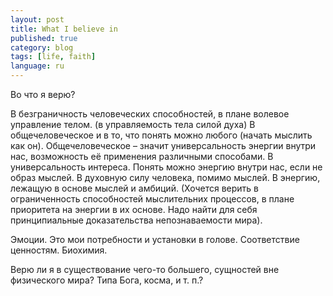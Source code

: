```yaml
---
layout: post
title: What I believe in
published: true
category: blog
tags: [life, faith]
language: ru
---
```

Во что я верю?

В безграничность человеческих способностей, в плане волевое управление телом. (в управляемость тела силой духа)
В общечеловеческое и в то, что понять можно любого (начать мыслить как он). Общечеловеческое – значит универсальность энергии внутри нас, возможность её применения различными способами. В универсальность интереса. Понять можно энергию внутри нас, если не образ мыслей.
В духовную силу человека, помимо мыслей. В энергию, лежащую в основе мыслей и амбиций. (Хочется верить в ограниченность способностей мыслительних процессов, в плане приоритета на энергии в их основе. Надо найти для себя принципиальные доказательства непознаваемости мира).


Эмоции. Это мои потребности и установки в голове. Соответствие ценностям. Биохимия. 

Верю ли я в существование чего-то большего, сущностей вне физического мира? Типа Бога, косма, и т. п.?